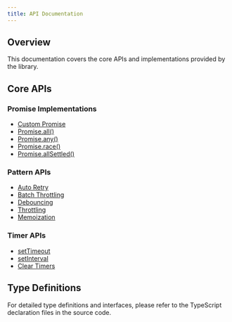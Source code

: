 ```yaml
---
title: API Documentation
---
```


## Overview

This documentation covers the core APIs and implementations provided by the library.

## Core APIs

### Promise Implementations

- [Custom Promise](../implementations/custom-promise.md)
- [Promise.all()](../implementations/promise-all.md)
- [Promise.any()](../implementations/promise-any.md)
- [Promise.race()](../implementations/promise-race.md)
- [Promise.allSettled()](../implementations/promise-allsettled.md)

### Pattern APIs

- [Auto Retry](../advanced/auto-retry.md)
- [Batch Throttling](../advanced/batch-throttling.md)
- [Debouncing](../advanced/debouncing.md)
- [Throttling](../advanced/throttling.md)
- [Memoization](../advanced/memoization.md)

### Timer APIs

- [setTimeout](../timers/settimeout.md)
- [setInterval](../timers/setinterval.md)
- [Clear Timers](../timers/clear-timers.md)

## Type Definitions

For detailed type definitions and interfaces, please refer to the TypeScript
declaration files in the source code.
